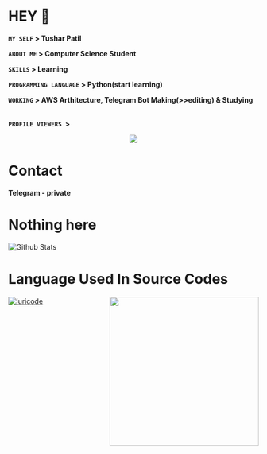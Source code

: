# HEY 👋

**`MY SELF` > Tushar Patil**

**`ABOUT ME` > Computer Science Student**

**`SKILLS` > Learning**

**`PROGRAMMING LANGUAGE` > Python(start learning)**

**`WORKING` > AWS Arthitecture, Telegram Bot Making(>>editing) & Studying**

<br>
<div align="left">
 <b><code>PROFILE VIEWERS </code>></b> <p align="center"><img align="center" src="https://profile-counter.glitch.me/{PrinceStarLord}/count.svg"/></p> 

# Contact

**Telegram - private**

# Nothing here

![Github Stats](https://github-readme-stats.vercel.app/api?username=PrinceStarLord&show_icons=true&title_color=733&icon_color=393&include_all_commits=true&theme=onedark&cache_seconds=86400)

# Language Used In Source Codes

[![iuricode](https://github-readme-stats.vercel.app/api/top-langs/?username=PrinceStarLord&hide=html&layout=compact=true&theme=default)](https://github.com/PrinceStarLord/PrinceStarLord)<img align="right" width="300" src="https://i2.wp.com/allhtaccess.info/wp-content/uploads/2018/03/programming.gif?fit=1281%2C716&ssl=1"/>

